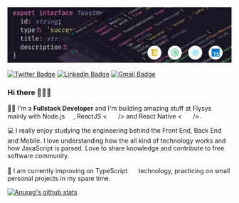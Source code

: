 <img src="https://github.com/eltonlazzarin/eltonlazzarin/blob/master/githubbanner.jpeg" width=970px; />

 
[![Twitter Badge](https://img.shields.io/badge/-@elton_lazzarin-1ca0f1?style=flat-square&labelColor=1ca0f1&logo=twitter&logoColor=white&link=https://twitter.com/elton_lazzarin)](https://twitter.com/elton_lazzarin) [![Linkedin Badge](https://img.shields.io/badge/-Elton%20Lazzarin-blue?style=flat-square&logo=Linkedin&logoColor=white&link=https://www.linkedin.com/in/eltonlazzarin/)](https://www.linkedin.com/in/eltonlazzarin/) 
[![Gmail Badge](https://img.shields.io/badge/-eltonlazzarin@gmail.com-c14438?style=flat-square&logo=Gmail&logoColor=white&link=mailto:eltonlazzarin@gmail.com)](mailto:eltonlazzarin@gmail.com)
 

### Hi there 👋🎉🎉

👨‍💻 I'm a **Fullstack Developer** and I'm building amazing stuff at Flysys mainly with Node.js <img src="https://cdn.discordapp.com/emojis/508965931830083585.png?v=1" height="15px" width="15px" />, ReactJS < <img src="https://cdn.discordapp.com/emojis/508965900976783371.png?v=1" height="15px" width="17px" /> /> and React Native < <img src="https://cdn.discordapp.com/emojis/508965900976783371.png?v=1" height="15px" width="17px" /> />.

💻 I really enjoy studying the engineering behind the Front End, Back End and Mobile. I love understanding how the all kind of technology works and how JavaScript is parsed. Love to share knowledge and contribute to free software community.

🚀 I am currently improving on TypeScript <img src="https://www.typescriptlang.org/icons/icon-48x48.png?v=e0cca9b778c3248c7434bc3c68c0e8b2" height="17px" width="17px" /> technology, practicing on small personal projects in my spare time.

[![Anurag's github stats](https://github-readme-stats.vercel.app/api?username=eltonlazzarin)](https://github.com/anuraghazra/github-readme-stats)

